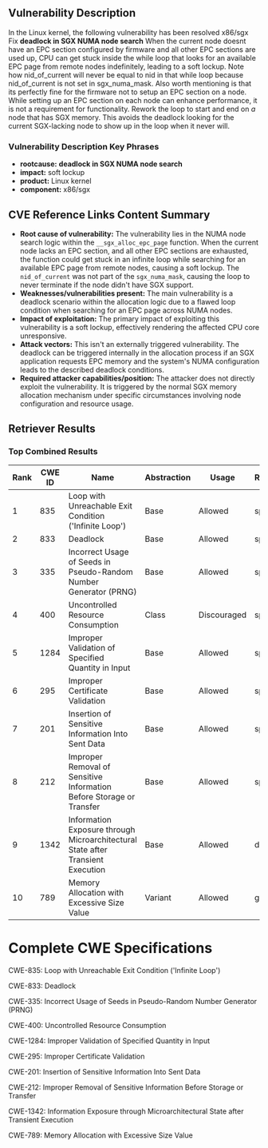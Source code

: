## Vulnerability Description
In the Linux kernel, the following vulnerability has been resolved x86/sgx Fix **deadlock in SGX NUMA node search** When the current node doesnt have an EPC section configured by firmware and all other EPC sections are used up, CPU can get stuck inside the while loop that looks for an available EPC page from remote nodes indefinitely, leading to a soft lockup. Note how nid_of_current will never be equal to nid in that while loop because nid_of_current is not set in sgx_numa_mask. Also worth mentioning is that its perfectly fine for the firmware not to setup an EPC section on a node. While setting up an EPC section on each node can enhance performance, it is not a requirement for functionality. Rework the loop to start and end on *a* node that has SGX memory. This avoids the deadlock looking for the current SGX-lacking node to show up in the loop when it never will.

### Vulnerability Description Key Phrases
- **rootcause:** **deadlock in SGX NUMA node search**
- **impact:** soft lockup
- **product:** Linux kernel
- **component:** x86/sgx

## CVE Reference Links Content Summary
- **Root cause of vulnerability:** The vulnerability lies in the NUMA node search logic within the `__sgx_alloc_epc_page` function. When the current node lacks an EPC section, and all other EPC sections are exhausted, the function could get stuck in an infinite loop while searching for an available EPC page from remote nodes, causing a soft lockup. The `nid_of_current` was not part of the `sgx_numa_mask`, causing the loop to never terminate if the node didn't have SGX support.
- **Weaknesses/vulnerabilities present:** The main vulnerability is a deadlock scenario within the allocation logic due to a flawed loop condition when searching for an EPC page across NUMA nodes.
- **Impact of exploitation:** The primary impact of exploiting this vulnerability is a soft lockup, effectively rendering the affected CPU core unresponsive.
- **Attack vectors:** This isn't an externally triggered vulnerability. The deadlock can be triggered internally in the allocation process if an SGX application requests EPC memory and the system's NUMA configuration leads to the described deadlock conditions.
- **Required attacker capabilities/position:** The attacker does not directly exploit the vulnerability. It is triggered by the normal SGX memory allocation mechanism under specific circumstances involving node configuration and resource usage.

## Retriever Results

### Top Combined Results

| Rank | CWE ID | Name | Abstraction | Usage  | Retrievers | Individual Scores |
|------|--------|------|-------------|-------|------------|-------------------|
| 1 | 835 | Loop with Unreachable Exit Condition ('Infinite Loop') | Base | Allowed | sparse | 0.837 |
| 2 | 833 | Deadlock | Base | Allowed | sparse | 0.819 |
| 3 | 335 | Incorrect Usage of Seeds in Pseudo-Random Number Generator (PRNG) | Base | Allowed | sparse | 0.811 |
| 4 | 400 | Uncontrolled Resource Consumption | Class | Discouraged | sparse | 0.809 |
| 5 | 1284 | Improper Validation of Specified Quantity in Input | Base | Allowed | sparse | 0.808 |
| 6 | 295 | Improper Certificate Validation | Base | Allowed | sparse | 0.798 |
| 7 | 201 | Insertion of Sensitive Information Into Sent Data | Base | Allowed | sparse | 0.795 |
| 8 | 212 | Improper Removal of Sensitive Information Before Storage or Transfer | Base | Allowed | sparse | 0.778 |
| 9 | 1342 | Information Exposure through Microarchitectural State after Transient Execution | Base | Allowed | dense | 0.522 |
| 10 | 789 | Memory Allocation with Excessive Size Value | Variant | Allowed | graph | 0.003 |



# Complete CWE Specifications

CWE-835: Loop with Unreachable Exit Condition ('Infinite Loop')

CWE-833: Deadlock

CWE-335: Incorrect Usage of Seeds in Pseudo-Random Number Generator (PRNG)

CWE-400: Uncontrolled Resource Consumption

CWE-1284: Improper Validation of Specified Quantity in Input

CWE-295: Improper Certificate Validation

CWE-201: Insertion of Sensitive Information Into Sent Data

CWE-212: Improper Removal of Sensitive Information Before Storage or Transfer

CWE-1342: Information Exposure through Microarchitectural State after Transient Execution

CWE-789: Memory Allocation with Excessive Size Value